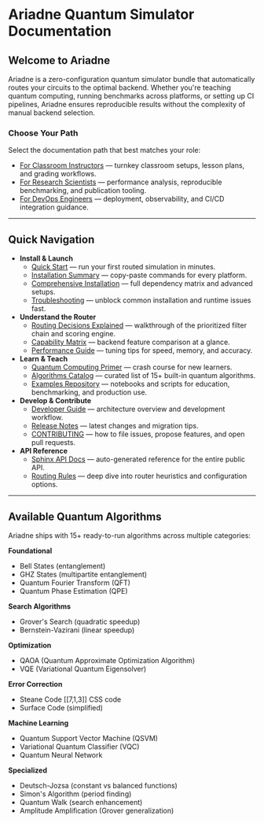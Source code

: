 # Ariadne Quantum Simulator Documentation

## Welcome to Ariadne

Ariadne is a zero-configuration quantum simulator bundle that automatically routes your circuits to the optimal backend. Whether you're teaching quantum computing, running benchmarks across platforms, or setting up CI pipelines, Ariadne ensures reproducible results without the complexity of manual backend selection.

### Choose Your Path

Select the documentation path that best matches your role:

- [For Classroom Instructors](./getting-started/for-instructors.md) — turnkey classroom setups, lesson plans, and grading workflows.
- [For Research Scientists](./getting-started/for-researchers.md) — performance analysis, reproducible benchmarking, and publication tooling.
- [For DevOps Engineers](./getting-started/for-devops.md) — deployment, observability, and CI/CD integration guidance.

---

## Quick Navigation

- **Install & Launch**
  - [Quick Start](./quickstart.md) — run your first routed simulation in minutes.
  - [Installation Summary](./installation_summary.md) — copy-paste commands for every platform.
  - [Comprehensive Installation](./comprehensive_installation.md) — full dependency matrix and advanced setups.
  - [Troubleshooting](./troubleshooting.md) — unblock common installation and runtime issues fast.
- **Understand the Router**
  - [Routing Decisions Explained](./router_decisions.md) — walkthrough of the prioritized filter chain and scoring engine.
  - [Capability Matrix](./capability_matrix.md) — backend feature comparison at a glance.
  - [Performance Guide](./PERFORMANCE_GUIDE.md) — tuning tips for speed, memory, and accuracy.
- **Learn & Teach**
  - [Quantum Computing Primer](./quantum_computing_primer.md) — crash course for new learners.
  - [Algorithms Catalog](./algorithms.md) — curated list of 15+ built-in quantum algorithms.
  - [Examples Repository](../examples/README.md) — notebooks and scripts for education, benchmarking, and production use.
- **Develop & Contribute**
  - [Developer Guide](./guides/developer_guide.md) — architecture overview and development workflow.
  - [Release Notes](./project/RELEASE_NOTES_v0.4.1.md) — latest changes and migration tips.
  - [CONTRIBUTING](./project/CONTRIBUTING.md) — how to file issues, propose features, and open pull requests.
- **API Reference**
  - [Sphinx API Docs](./source/index.rst) — auto-generated reference for the entire public API.
  - [Routing Rules](./source/routing_rules.md) — deep dive into router heuristics and configuration options.

---

## Available Quantum Algorithms

Ariadne ships with 15+ ready-to-run algorithms across multiple categories:

**Foundational**
- Bell States (entanglement)
- GHZ States (multipartite entanglement)
- Quantum Fourier Transform (QFT)
- Quantum Phase Estimation (QPE)

**Search Algorithms**
- Grover's Search (quadratic speedup)
- Bernstein-Vazirani (linear speedup)

**Optimization**
- QAOA (Quantum Approximate Optimization Algorithm)
- VQE (Variational Quantum Eigensolver)

**Error Correction**
- Steane Code [[7,1,3]] CSS code
- Surface Code (simplified)

**Machine Learning**
- Quantum Support Vector Machine (QSVM)
- Variational Quantum Classifier (VQC)
- Quantum Neural Network

**Specialized**
- Deutsch-Jozsa (constant vs balanced functions)
- Simon's Algorithm (period finding)
- Quantum Walk (search enhancement)
- Amplitude Amplification (Grover generalization)
